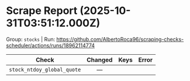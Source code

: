 # Scrape Report (2025-10-31T03:51:12.000Z)

Group: `stocks`  |  Run: https://github.com/AlbertoRoca96/scraping-checks-scheduler/actions/runs/18962114774

| Check | Changed | Keys | Error |
|---|:---:|:--|:--|
| `stock_ntdoy_global_quote` | — |  |  |
